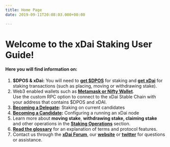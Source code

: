 ```yaml
---
title: Home Page
date: 2019-09-11T20:08:03.000+00:00

---
```

# Welcome to the xDai Staking User Guide!

#### Here you will find information on:

1. **$DPOS & xDai:** You will need to [**get $DPOS**](/quickstart/get-dpos/) for staking and [**get xDai**](/quickstart/get-xdai/) for staking transactions (such as placing, moving or withdrawing stake).
2. Web3 enabled wallets such as [**Metamask or Nifty Wallet**](/quickstart/metamask-nifty-web3-wallet-setup).  
   Use the custom RPC option to connect to the xDai Stable Chain with your address that contains $DPOS and xDAI.
3. [**Becoming a Delegate**](/quickstart/become-a-candidate-validator/)**:** Staking on current candidates
4. [**Becoming a Candidate**](/quickstart/become-a-delegator/)**:** Configuring a running an xDai node
5. Learn more about **moving stake**, **withdrawing stake, claiming stake** and other operations in the [**Staking Operations**](/staking-operations/) section.
6. [**Read the glossary**](staking-terminology-glossary/) for an explanation of terms and protocol features.
7. Contact us through the [**xDai Forum**](https://forum.poa.network/c/xdai-chain), our [**website**](https://xdaichain.com/xdai) or [**twitter**](https://twitter.com/xdaichain) for questions or assistance.